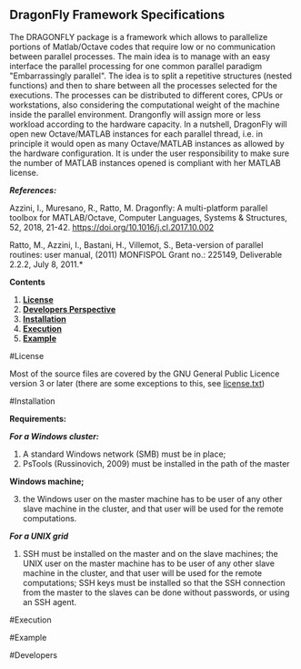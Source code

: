 ## DragonFly Framework Specifications ##


The DRAGONFLY package is a framework which allows to parallelize portions of Matlab/Octave codes that require low or no communication between parallel processes. The main idea is to manage with an easy interface the parallel processing for one common parallel paradigm "Embarrassingly parallel". The idea is to split a repetitive structures (nested functions) and then to share between all the processes selected for the executions. The processes can be distributed to different cores, CPUs or workstations, also considering the computational weight of the machine inside the parallel environment. Drangonfly will assign more or less workload according to the hardware capacity. In a nutshell, DragonFly will open new Octave/MATLAB instances for each parallel thread, i.e. in principle it would open as many Octave/MATLAB instances as allowed by the hardware configuration. It is under the user responsibility to make sure the number of MATLAB instances opened is compliant with her MATLAB license. 



***References:***

Azzini, I., Muresano, R., Ratto, M. Dragonfly: A multi-platform parallel toolbox for MATLAB/Octave, Computer Languages, Systems & Structures, 52, 2018, 21-42. 
https://doi.org/10.1016/j.cl.2017.10.002

Ratto, M., Azzini, I., Bastani, H., Villemot, S., Beta-version of parallel routines: user manual, (2011) MONFISPOL Grant no.: 225149, Deliverable 2.2.2, July 8, 2011.*


**Contents**

1. [**License**](#License)
2.  [**Developers Perspective**](#Perpective) 
3. [**Installation**](#Installation)
4. [**Execution**](#Execution)
5. [**Example**](#Example)


#License 

Most of the source files are covered by the GNU General Public Licence version
3 or later (there are some exceptions to this, see [license.txt](license.txt))



#Installation

**Requirements:**

***For a Windows cluster:***

1. A standard Windows network (SMB) must be in place;
2. PsTools (Russinovich, 2009) must be installed in the path of the master

**Windows machine;**

3. the Windows user on the master machine has to be user of any other
slave machine in the cluster, and that user will be used for the remote
computations.

***For a UNIX grid***


1. SSH must be installed on the master and on the slave machines; the UNIX user on the master machine has to be user of any other slave machine in the cluster, and that user will be used for the remote computations;  SSH keys must be installed so that the SSH connection from the master to the slaves can be done without passwords, or using an SSH agent.

#Execution 



#Example


#Developers 